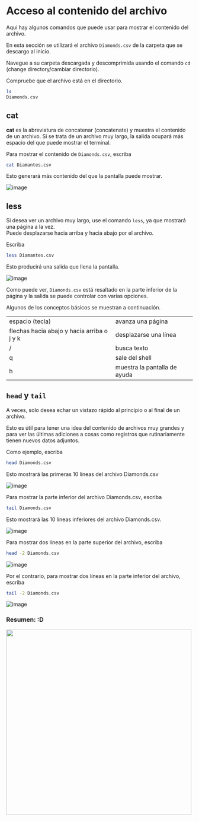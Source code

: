 # Acceso al contenido del archivo 

Aquí hay algunos comandos que puede usar para mostrar el contenido del archivo.

En esta sección se utilizará el archivo `Diamonds.csv` de la carpeta que se descargo al inicio. 


Navegue a su carpeta descargada y descomprimida usando el comando `cd` (change directory/cambiar directorio). 

Compruebe que el archivo está en el directorio. 

```bash
ls
Diamonds.csv
```

## cat  

**cat** es la abreviatura de concatenar (concatenate) y muestra el contenido de un archivo. 
Si se trata de un archivo muy largo, la salida ocupará más espacio del que puede mostrar el terminal. 

Para mostrar el contenido de `Diamonds.csv`, escriba  

```bash
cat Diamantes.csv
```


Esto generará más contenido del que la pantalla puede mostrar.  

![image](https://user-images.githubusercontent.com/25624961/169719188-386bf8a4-d91e-4154-aae1-9666071f499d.png)

## less 

Si desea ver un archivo muy largo, use el comando `less`, ya que mostrará una página a la vez.  
Puede desplazarse hacia arriba y hacia abajo por el archivo. 

Escriba
```bash
less Diamantes.csv
```

Esto producirá una salida que llena la pantalla.  

![image](https://user-images.githubusercontent.com/25624961/169719235-85c06f24-90ab-4943-b40a-dbc8cf3bfaae.png)

Como puede ver, `Diamonds.csv` está resaltado en la parte inferior de la página y la salida se puede controlar con varias opciones.   

Algunos de los conceptos básicos se muestran a continuación.  

|      |      |
| ---- | ---- |
| espacio (tecla) | avanza una página|
| flechas hacia abajo y hacia arriba o j y k | desplazarse una línea |
| / | busca texto|
| q | sale del shell|
| h | muestra la pantalla de ayuda |

## `head` y `tail`  

A veces, solo desea echar un vistazo rápido al principio o al final de un archivo.  

Esto es útil para tener una idea del contenido de archivos muy grandes y para ver las últimas adiciones a cosas como registros que rutinariamente tienen nuevos datos adjuntos. 



Como ejemplo, escriba 

```bash
head Diamonds.csv
```


Esto mostrará las primeras 10 líneas del archivo Diamonds.csv 

![image](https://user-images.githubusercontent.com/25624961/169719434-ffacd5f4-9a41-4d94-9978-fad1b723c7ce.png)


Para mostrar la parte inferior del archivo Diamonds.csv, escriba  

```bash
tail Diamonds.csv
```

Esto mostrará las 10 líneas inferiores del archivo Diamonds.csv.  

![image](https://user-images.githubusercontent.com/25624961/169719456-249d2478-7db9-4cdf-95c1-a9bd648841d6.png)

Para mostrar dos líneas en la parte superior del archivo, escriba 

```bash
head -2 Diamonds.csv
```

![image](https://user-images.githubusercontent.com/25624961/169719508-50f3aa25-5d03-41c9-8177-18cb2829975f.png)


Por el contrario, para mostrar dos líneas en la parte inferior del archivo, escriba 

```bash
tail -2 Diamonds.csv
```

![image](https://user-images.githubusercontent.com/25624961/169719512-8d264f4b-e8fc-4f35-ba93-b3fbbc5eeaea.png)


### Resumen: :D
<img src= "https://user-images.githubusercontent.com/25624961/169719589-e12c6af8-8d8f-4a45-b704-eb34505ab7ac.png" width= "500">





